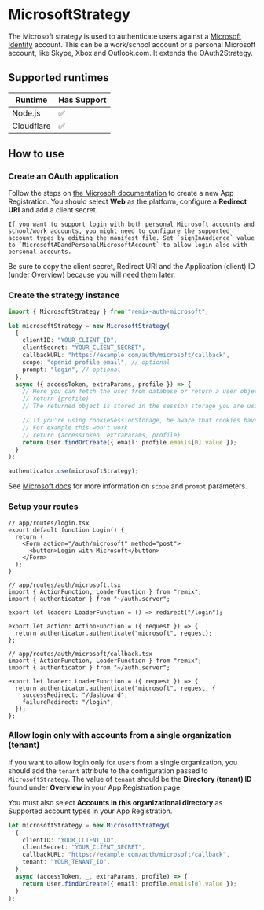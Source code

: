 # MicrosoftStrategy

The Microsoft strategy is used to authenticate users against a [Microsoft Identity](https://docs.microsoft.com/en-us/azure/active-directory/develop/) account. This can be a work/school account or a personal Microsoft account, like Skype, Xbox and Outlook.com. It extends the OAuth2Strategy.

## Supported runtimes

| Runtime    | Has Support |
| ---------- | ----------- |
| Node.js    | ✅          |
| Cloudflare | ✅          |

## How to use

### Create an OAuth application

Follow the steps on [the Microsoft documentation](https://docs.microsoft.com/en-us/azure/active-directory/develop/quickstart-register-app) to create a new App Registration. You should select **Web** as the platform, configure a **Redirect URI** and add a client secret.

    If you want to support login with both personal Microsoft accounts and school/work accounts, you might need to configure the supported account types by editing the manifest file. Set `signInAudience` value to `MicrosoftADandPersonalMicrosoftAccount` to allow login also with personal accounts.

Be sure to copy the client secret, Redirect URI and the Application (client) ID (under Overview) because you will need them later.

### Create the strategy instance

```ts
import { MicrosoftStrategy } from "remix-auth-microsoft";

let microsoftStrategy = new MicrosoftStrategy(
  {
    clientID: "YOUR_CLIENT_ID",
    clientSecret: "YOUR_CLIENT_SECRET",
    callbackURL: "https://example.com/auth/microsoft/callback",
    scope: "openid profile email", // optional
    prompt: "login", // optional
  },
  async ({ accessToken, extraParams, profile }) => {
    // Here you can fetch the user from database or return a user object based on profile
    // return {profile}
    // The returned object is stored in the session storage you are using by the authenticator

    // If you're using cookieSessionStorage, be aware that cookies have a size limit of 4kb
    // For example this won't work
    // return {accessToken, extraParams, profile}
    return User.findOrCreate({ email: profile.emails[0].value });
  }
);

authenticator.use(microsoftStrategy);
```

See [Microsoft docs](https://docs.microsoft.com/en-us/azure/active-directory/develop/v2-oauth2-auth-code-flow) for more information on `scope` and `prompt` parameters.

### Setup your routes

```tsx
// app/routes/login.tsx
export default function Login() {
  return (
    <Form action="/auth/microsoft" method="post">
      <button>Login with Microsoft</button>
    </Form>
  );
}
```

```tsx
// app/routes/auth/microsoft.tsx
import { ActionFunction, LoaderFunction } from "remix";
import { authenticator } from "~/auth.server";

export let loader: LoaderFunction = () => redirect("/login");

export let action: ActionFunction = ({ request }) => {
  return authenticator.authenticate("microsoft", request);
};
```

```tsx
// app/routes/auth/microsoft/callback.tsx
import { ActionFunction, LoaderFunction } from "remix";
import { authenticator } from "~/auth.server";

export let loader: LoaderFunction = ({ request }) => {
  return authenticator.authenticate("microsoft", request, {
    successRedirect: "/dashboard",
    failureRedirect: "/login",
  });
};
```

### Allow login only with accounts from a single organization (tenant)

If you want to allow login only for users from a single organization, you should add the `tenant` attribute to the configuration passed to `MicrosoftStrategy`. The value of `tenant` should be the **Directory (tenant) ID** found under **Overview** in your App Registration page.

You must also select **Accounts in this organizational directory** as Supported account types in your App Registration.

```ts
let microsoftStrategy = new MicrosoftStrategy(
  {
    clientID: "YOUR_CLIENT_ID",
    clientSecret: "YOUR_CLIENT_SECRET",
    callbackURL: "https://example.com/auth/microsoft/callback",
    tenant: "YOUR_TENANT_ID",
  },
  async (accessToken, _, extraParams, profile) => {
    return User.findOrCreate({ email: profile.emails[0].value });
  }
);
```

